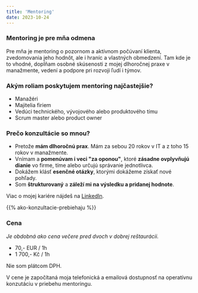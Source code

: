 ```yaml
---
title: 'Mentoring'
date: 2023-10-24
---
```


### Mentoring je pre mňa odmena
Pre mňa je mentoring o pozornom a aktívnom počúvaní klienta, zvedomovania jeho hodnôt, ale i hraníc a vlastných obmedzení. Tam kde je to vhodné, dopĺňam osobné skúsenosti z mojej dlhoročnej praxe v manažmente, vedení a podpore pri rozvoji ľudí i týmov.

### Akým roliam poskytujem mentoring najčastejšie?

- Manažéri
- Majitelia firiem
- Vedúci technického, vývojového alebo produktového tímu
- Scrum master alebo product owner

### Prečo konzultácie so mnou?

- Pretože **mám dlhoročnú prax**. Mám za sebou 20 rokov v IT a z toho 15 rokov v manažmente.
- Vnímam a **pomenúvam i veci "za oponou"**, ktoré **zásadne ovplyvňujú dianie** vo firme, tíme alebo určujú správanie jednotlivca.
- Dokážem klásť **esenčné otázky**, ktorými dokážeme získať nové pohľady.
- Som **štrukturovaný** a **záleží mi na výsledku a pridanej hodnote**.

Viac o mojej kariére nájdeš na [LinkedIn](https://www.linkedin.com/in/stanislavvalasek/).

{{% ako-konzultacie-prebiehaju %}}

### Cena

*Je obdobná ako cena večere pred dvoch v dobrej reštaurácii.*

- 70,- EUR / 1h
- 1 700,- Kč / 1h

Nie som plátcom DPH.

V cene je započítaná moja telefonická a emailová dostupnosť na operatívnu konzutáciu v priebehu mentoringu.
